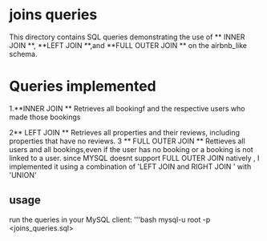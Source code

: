 # joins queries
This directory contains SQL queries 
demonstrating the use of ** INNER JOIN **,
**LEFT JOIN **,and **FULL OUTER JOIN ** on the airbnb_like schema.
# Queries implemented
1.**INNER JOIN **
Retrieves all bookingf and the respective users who made those bookings

2** LEFT JOIN **
Retrieves all properties and their reviews, including properties that have no reviews.
3 ** FULL OUTER JOIN **
Rettieves all users and all bookings,even if the user has no booking or a booking is not linked to a user.
since MYSQL doesnt support FULL OUTER JOIN natively , I implemented it using a combination of 'LEFT JOIN and RIGHT JOIN ' with 'UNION'
## usage

run the queries in your MySQL client:
'''bash
mysql-u root -p <joins_queries.sql>